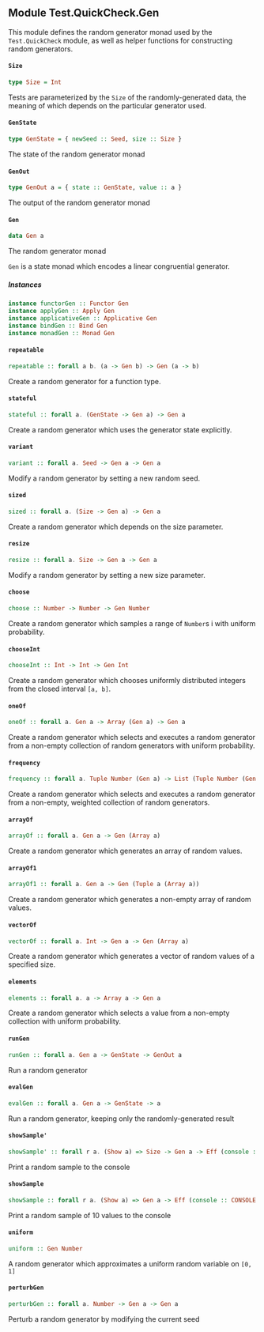 ## Module Test.QuickCheck.Gen

This module defines the random generator monad used by the `Test.QuickCheck`
module, as well as helper functions for constructing random generators.

#### `Size`

``` purescript
type Size = Int
```

Tests are parameterized by the `Size` of the randomly-generated data,
the meaning of which depends on the particular generator used.

#### `GenState`

``` purescript
type GenState = { newSeed :: Seed, size :: Size }
```

The state of the random generator monad

#### `GenOut`

``` purescript
type GenOut a = { state :: GenState, value :: a }
```

The output of the random generator monad

#### `Gen`

``` purescript
data Gen a
```

The random generator monad

`Gen` is a state monad which encodes a linear congruential generator.

##### Instances
``` purescript
instance functorGen :: Functor Gen
instance applyGen :: Apply Gen
instance applicativeGen :: Applicative Gen
instance bindGen :: Bind Gen
instance monadGen :: Monad Gen
```

#### `repeatable`

``` purescript
repeatable :: forall a b. (a -> Gen b) -> Gen (a -> b)
```

Create a random generator for a function type.

#### `stateful`

``` purescript
stateful :: forall a. (GenState -> Gen a) -> Gen a
```

Create a random generator which uses the generator state explicitly.

#### `variant`

``` purescript
variant :: forall a. Seed -> Gen a -> Gen a
```

Modify a random generator by setting a new random seed.

#### `sized`

``` purescript
sized :: forall a. (Size -> Gen a) -> Gen a
```

Create a random generator which depends on the size parameter.

#### `resize`

``` purescript
resize :: forall a. Size -> Gen a -> Gen a
```

Modify a random generator by setting a new size parameter.

#### `choose`

``` purescript
choose :: Number -> Number -> Gen Number
```

Create a random generator which samples a range of `Number`s i
with uniform probability.

#### `chooseInt`

``` purescript
chooseInt :: Int -> Int -> Gen Int
```

Create a random generator which chooses uniformly distributed
integers from the closed interval `[a, b]`.

#### `oneOf`

``` purescript
oneOf :: forall a. Gen a -> Array (Gen a) -> Gen a
```

Create a random generator which selects and executes a random generator from
a non-empty collection of random generators with uniform probability.

#### `frequency`

``` purescript
frequency :: forall a. Tuple Number (Gen a) -> List (Tuple Number (Gen a)) -> Gen a
```

Create a random generator which selects and executes a random generator from
a non-empty, weighted collection of random generators.

#### `arrayOf`

``` purescript
arrayOf :: forall a. Gen a -> Gen (Array a)
```

Create a random generator which generates an array of random values.

#### `arrayOf1`

``` purescript
arrayOf1 :: forall a. Gen a -> Gen (Tuple a (Array a))
```

Create a random generator which generates a non-empty array of random values.

#### `vectorOf`

``` purescript
vectorOf :: forall a. Int -> Gen a -> Gen (Array a)
```

Create a random generator which generates a vector of random values of a specified size.

#### `elements`

``` purescript
elements :: forall a. a -> Array a -> Gen a
```

Create a random generator which selects a value from a non-empty collection with
uniform probability.

#### `runGen`

``` purescript
runGen :: forall a. Gen a -> GenState -> GenOut a
```

Run a random generator

#### `evalGen`

``` purescript
evalGen :: forall a. Gen a -> GenState -> a
```

Run a random generator, keeping only the randomly-generated result

#### `showSample'`

``` purescript
showSample' :: forall r a. (Show a) => Size -> Gen a -> Eff (console :: CONSOLE | r) Unit
```

Print a random sample to the console

#### `showSample`

``` purescript
showSample :: forall r a. (Show a) => Gen a -> Eff (console :: CONSOLE | r) Unit
```

Print a random sample of 10 values to the console

#### `uniform`

``` purescript
uniform :: Gen Number
```

A random generator which approximates a uniform random variable on `[0, 1]`

#### `perturbGen`

``` purescript
perturbGen :: forall a. Number -> Gen a -> Gen a
```

Perturb a random generator by modifying the current seed


